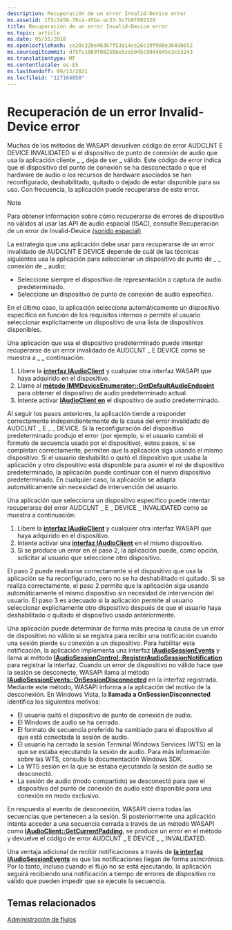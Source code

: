 ```yaml
---
description: Recuperación de un error Invalid-Device error
ms.assetid: 1f5c3458-70ca-45ba-ac33-5c7b9f092320
title: Recuperación de un error Invalid-Device error
ms.topic: article
ms.date: 05/31/2018
ms.openlocfilehash: ca20c32be46367f53a14ce26c39f980e3649b652
ms.sourcegitcommit: d75fc10b9f0825bbe5ce5045c90d4045e3c53243
ms.translationtype: MT
ms.contentlocale: es-ES
ms.lasthandoff: 09/13/2021
ms.locfileid: "127164850"
---
```

# <a name="recovering-from-an-invalid-device-error"></a>Recuperación de un error Invalid-Device error

Muchos de los métodos de WASAPI devuelven código de error AUDCLNT E DEVICE INVALIDATED si el dispositivo de punto de conexión de audio que usa la aplicación cliente \_ \_ deja de ser \_ válido. Este código de error indica que el dispositivo del punto de conexión se ha desconectado o que el hardware de audio o los recursos de hardware asociados se han reconfigurado, deshabilitado, quitado o dejado de estar disponible para su uso. Con frecuencia, la aplicación puede recuperarse de este error.

>[!NOTE]
> Para obtener información sobre cómo recuperarse de errores de dispositivo no válidos al usar las API de audio espacial (ISAC), consulte Recuperación de un error de Invalid-Device [(sonido espacial)](recovering-from-an-invalid-device-error-spatial-sound.md)

La estrategia que una aplicación debe usar para recuperarse de un error invalidado de AUDCLNT E DEVICE depende de cuál de las técnicas siguientes usa la aplicación para seleccionar un dispositivo de punto de \_ \_ conexión de \_ audio:

-   Seleccione siempre el dispositivo de representación o captura de audio predeterminado.
-   Seleccione un dispositivo de punto de conexión de audio específico.

En el último caso, la aplicación selecciona automáticamente un dispositivo específico en función de los requisitos internos o permite al usuario seleccionar explícitamente un dispositivo de una lista de dispositivos disponibles.

Una aplicación que usa el dispositivo predeterminado puede intentar recuperarse de un error invalidado de AUDCLNT \_ E DEVICE como se muestra a \_ \_ continuación:

1.  Libere la [**interfaz IAudioClient**](/windows/desktop/api/Audioclient/nn-audioclient-iaudioclient) y cualquier otra interfaz WASAPI que haya adquirido en el dispositivo.
2.  Llame al [**método IMMDeviceEnumerator::GetDefaultAudioEndpoint**](/windows/desktop/api/Mmdeviceapi/nf-mmdeviceapi-immdeviceenumerator-getdefaultaudioendpoint) para obtener el dispositivo de audio predeterminado actual.
3.  Intente activar [**IAudioClient en**](/windows/desktop/api/Audioclient/nn-audioclient-iaudioclient) el dispositivo de audio predeterminado.

Al seguir los pasos anteriores, la aplicación tiende a responder correctamente independientemente de la causa del error invalidado de AUDCLNT \_ E \_ \_ DEVICE. Si la reconfiguración del dispositivo predeterminado produjo el error (por ejemplo, si el usuario cambió el formato de secuencia usado por el dispositivo), estos pasos, si se completan correctamente, permiten que la aplicación siga usando el mismo dispositivo. Si el usuario deshabilitó o quitó el dispositivo que usaba la aplicación y otro dispositivo está disponible para asumir el rol de dispositivo predeterminado, la aplicación puede continuar con el nuevo dispositivo predeterminado. En cualquier caso, la aplicación se adapta automáticamente sin necesidad de intervención del usuario.

Una aplicación que selecciona un dispositivo específico puede intentar recuperarse del error AUDCLNT \_ E \_ DEVICE \_ INVALIDATED como se muestra a continuación:

1.  Libere la [**interfaz IAudioClient**](/windows/desktop/api/Audioclient/nn-audioclient-iaudioclient) y cualquier otra interfaz WASAPI que haya adquirido en el dispositivo.
2.  Intente activar una [**interfaz IAudioClient**](/windows/desktop/api/Audioclient/nn-audioclient-iaudioclient) en el mismo dispositivo.
3.  Si se produce un error en el paso 2, la aplicación puede, como opción, solicitar al usuario que seleccione otro dispositivo.

El paso 2 puede realizarse correctamente si el dispositivo que usa la aplicación se ha reconfigurado, pero no se ha deshabilitado ni quitado. Si se realiza correctamente, el paso 2 permite que la aplicación siga usando automáticamente el mismo dispositivo sin necesidad de intervención del usuario. El paso 3 es adecuado si la aplicación permite al usuario seleccionar explícitamente otro dispositivo después de que el usuario haya deshabilitado o quitado el dispositivo usado anteriormente.

Una aplicación puede determinar de forma más precisa la causa de un error de dispositivo no válido si se registra para recibir una notificación cuando una sesión pierde su conexión a un dispositivo. Para habilitar esta notificación, la aplicación implementa una interfaz [**IAudioSessionEvents**](/windows/desktop/api/Audiopolicy/nn-audiopolicy-iaudiosessionevents) y llama al método [**IAudioSessionControl::RegisterAudioSessionNotification**](/windows/desktop/api/Audiopolicy/nf-audiopolicy-iaudiosessioncontrol-registeraudiosessionnotification) para registrar la interfaz. Cuando un error de dispositivo no válido hace que la sesión se desconecte, WASAPI llama al método [**IAudioSessionEvents::OnSessionDisconnected**](/windows/desktop/api/Audiopolicy/nf-audiopolicy-iaudiosessionevents-onsessiondisconnected) en la interfaz registrada. Mediante este método, WASAPI informa a la aplicación del motivo de la desconexión. En Windows Vista, la **llamada a OnSessionDisconnected** identifica los siguientes motivos:

-   El usuario quitó el dispositivo de punto de conexión de audio.
-   El Windows de audio se ha cerrado.
-   El formato de secuencia preferido ha cambiado para el dispositivo al que está conectada la sesión de audio.
-   El usuario ha cerrado la sesión Terminal Windows Services (WTS) en la que se estaba ejecutando la sesión de audio. Para más información sobre las WTS, consulte la documentación Windows SDK.
-   La WTS sesión en la que se estaba ejecutando la sesión de audio se desconectó.
-   La sesión de audio (modo compartido) se desconectó para que el dispositivo del punto de conexión de audio esté disponible para una conexión en modo exclusivo.

En respuesta al evento de desconexión, WASAPI cierra todas las secuencias que pertenecen a la sesión. Si posteriormente una aplicación intenta acceder a una secuencia cerrada a través de un método WASAPI como [**IAudioClient::GetCurrentPadding**](/windows/desktop/api/Audioclient/nf-audioclient-iaudioclient-getcurrentpadding), se produce un error en el método y devuelve el código de error AUDCLNT \_ E DEVICE \_ \_ INVALIDATED.

Una ventaja adicional de recibir notificaciones a través de [**la interfaz IAudioSessionEvents**](/windows/desktop/api/Audiopolicy/nn-audiopolicy-iaudiosessionevents) es que las notificaciones llegan de forma asincrónica. Por lo tanto, incluso cuando el flujo no se está ejecutando, la aplicación seguirá recibiendo una notificación a tiempo de errores de dispositivo no válido que pueden impedir que se ejecute la secuencia.

## <a name="related-topics"></a>Temas relacionados

<dl> <dt>

[Administración de flujos](stream-management.md)
</dt> </dl>

 

 



